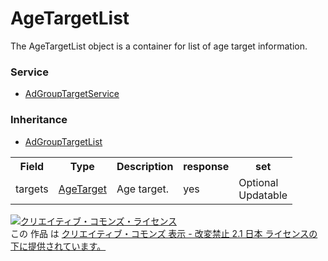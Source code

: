 # AgeTargetList
The AgeTargetList object is a container for list of age target information.
### Service
+ [AdGroupTargetService](../services/AdGroupTargetService.md)

### Inheritance
+ [AdGroupTargetList](./AdGroupTargetList.md)

<table>
 <tr>
  <th>Field</th>
  <th>Type</th>
  <th>Description</th>
  <th>response</th>
  <th>set</th>
 </tr>
 <tr>
  <td>targets</td>
  <td><a href="./AgeTarget.md"><span>AgeTarget</span></a></td>
  <td>Age target.</td>
  <td>yes</td>
  <td>Optional<br>Updatable</td>
 </tr>
</table>

<a rel="license" href="http://creativecommons.org/licenses/by-nd/2.1/jp/"><img alt="クリエイティブ・コモンズ・ライセンス" style="border-width:0" src="https://i.creativecommons.org/l/by-nd/2.1/jp/88x31.png" /></a><br />この 作品 は <a rel="license" href="http://creativecommons.org/licenses/by-nd/2.1/jp/">クリエイティブ・コモンズ 表示 - 改変禁止 2.1 日本 ライセンスの下に提供されています。</a>
